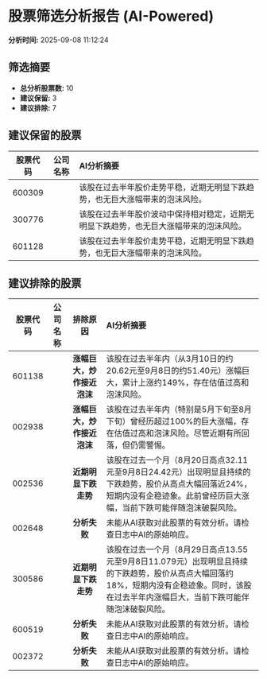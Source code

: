 # 股票筛选分析报告 (AI-Powered)

**分析时间:** 2025-09-08 11:12:24

## 筛选摘要

- **总分析股票数:** 10
- **建议保留:** 3
- **建议排除:** 7

## 建议保留的股票

| 股票代码 | 公司名称 | AI分析摘要 |
|:---:|:---:|:---|
| 600309 |  | 该股在过去半年股价走势平稳，近期无明显下跌趋势，也无巨大涨幅带来的泡沫风险。 |
| 300776 |  | 该股在过去半年股价波动中保持相对稳定，近期无明显下跌趋势，也无巨大涨幅带来的泡沫风险。 |
| 601128 |  | 该股在过去半年股价走势平稳，近期无明显下跌趋势，也无巨大涨幅带来的泡沫风险。 |

## 建议排除的股票

| 股票代码 | 公司名称 | 排除原因 | AI分析摘要 |
|:---:|:---:|:---:|:---|
| 601138 |  | **涨幅巨大，炒作接近泡沫** | 该股在过去半年内（从3月10日的约20.62元至9月8日的约51.40元）涨幅巨大，累计上涨约149%，存在估值过高和泡沫风险。 |
| 002938 |  | **涨幅巨大，炒作接近泡沫** | 该股在过去半年内（特别是5月下旬至8月下旬）曾经历超过100%的巨大涨幅，存在估值过高和泡沫风险。尽管近期有所回落，但仍需警惕。 |
| 002536 |  | **近期明显下跌走势** | 该股在过去一个月（8月20日高点32.11元至9月8日24.42元）出现明显且持续的下跌趋势，股价从高点大幅回落近24%，短期内没有企稳迹象。此前曾经历巨大涨幅，当前下跌可能伴随泡沫破裂风险。 |
| 002648 |  | **分析失败** | 未能从AI获取对此股票的有效分析。请检查日志中AI的原始响应。 |
| 300586 |  | **近期明显下跌走势** | 该股在过去一个月（8月29日高点13.55元至9月8日11.079元）出现明显且持续的下跌趋势，股价从高点大幅回落约18%，短期内没有企稳迹象。同时，该股在过去半年内涨幅巨大，当前下跌可能伴随泡沫破裂风险。 |
| 600519 |  | **分析失败** | 未能从AI获取对此股票的有效分析。请检查日志中AI的原始响应。 |
| 002372 |  | **分析失败** | 未能从AI获取对此股票的有效分析。请检查日志中AI的原始响应。 |
